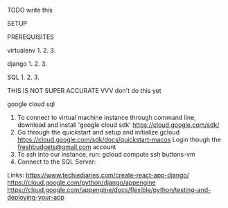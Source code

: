 TODO write this

SETUP

PREREQUISITES

virtualenv
1.
2.
3.

django
1.
2.
3.

SQL
1. 
2. 
3. 

THIS IS NOT SUPER ACCURATE VVV don't do this yet

google cloud sql
1. To connect to virtual machine instance through command line, download and install 'google cloud sdk'
    https://cloud.google.com/sdk/
2. Go through the quickstart and setup and initialize gcloud
    https://cloud.google.com/sdk/docs/quickstart-macos 
   Login though the freshbudgets@gmail.com account
3. To ssh into our instance, run:
    gcloud compute ssh buttons-vm
4. Connect to the SQL Server:



Links:
https://www.techiediaries.com/create-react-app-django/
https://cloud.google.com/python/django/appengine
https://cloud.google.com/appengine/docs/flexible/python/testing-and-deploying-your-app
